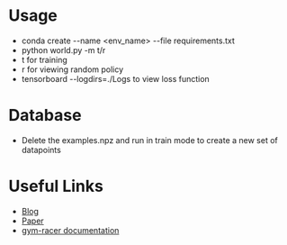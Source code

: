 # Usage
* conda create --name <env_name> --file requirements.txt
* python world.py -m t/r
* t for training
* r for viewing random policy
* tensorboard --logdirs=./Logs to view loss function

# Database
* Delete the examples.npz and run in train mode to create a new set of datapoints

# Useful Links
* [Blog](https://towardsdatascience.com/why-going-from-implementing-q-learning-to-deep-q-learning-can-be-difficult-36e7ea1648af)
* [Paper](https://web.stanford.edu/class/psych209/Readings/MnihEtAlHassibis15NatureControlDeepRL.pdf)
* [gym-racer documentation](https://github.com/Pitrified/gym-racer)